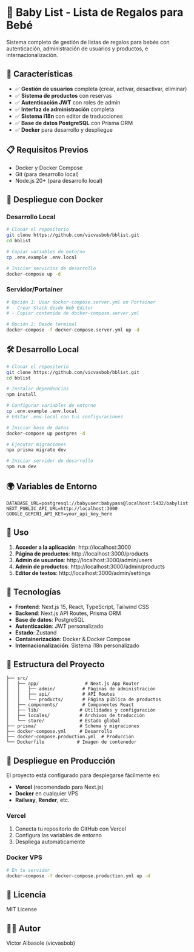 # 🍼 Baby List - Lista de Regalos para Bebé

Sistema completo de gestión de listas de regalos para bebés con autenticación, administración de usuarios y productos, e internacionalización.

## 🚀 Características

- ✅ **Gestión de usuarios** completa (crear, activar, desactivar, eliminar)
- ✅ **Sistema de productos** con reservas
- ✅ **Autenticación JWT** con roles de admin
- ✅ **Interfaz de administración** completa
- ✅ **Sistema i18n** con editor de traducciones
- ✅ **Base de datos PostgreSQL** con Prisma ORM
- ✅ **Docker** para desarrollo y despliegue

## 📋 Requisitos Previos

- Docker y Docker Compose
- Git (para desarrollo local)
- Node.js 20+ (para desarrollo local)

## 🐳 Despliegue con Docker

### Desarrollo Local
```bash
# Clonar el repositorio
git clone https://github.com/vicvasbob/bblist.git
cd bblist

# Copiar variables de entorno
cp .env.example .env.local

# Iniciar servicios de desarrollo
docker-compose up -d
```

### Servidor/Portainer
```bash
# Opción 1: Usar docker-compose.server.yml en Portainer
# - Crear Stack desde Web Editor
# - Copiar contenido de docker-compose.server.yml

# Opción 2: Desde terminal
docker-compose -f docker-compose.server.yml up -d
```

## 🛠️ Desarrollo Local

```bash
# Clonar el repositorio
git clone https://github.com/vicvasbob/bblist.git
cd bblist

# Instalar dependencias
npm install

# Configurar variables de entorno
cp .env.example .env.local
# Editar .env.local con tus configuraciones

# Iniciar base de datos
docker-compose up postgres -d

# Ejecutar migraciones
npx prisma migrate dev

# Iniciar servidor de desarrollo
npm run dev
```

## 🌍 Variables de Entorno

```env
DATABASE_URL=postgresql://babyuser:babypass@localhost:5432/babylist
NEXT_PUBLIC_API_URL=http://localhost:3000
GOOGLE_GEMINI_API_KEY=your_api_key_here
```

## 📖 Uso

1. **Acceder a la aplicación**: http://localhost:3000
2. **Página de productos**: http://localhost:3000/products
3. **Admin de usuarios**: http://localhost:3000/admin/users
4. **Admin de productos**: http://localhost:3000/admin/products
5. **Editor de textos**: http://localhost:3000/admin/settings

## 🔧 Tecnologías

- **Frontend**: Next.js 15, React, TypeScript, Tailwind CSS
- **Backend**: Next.js API Routes, Prisma ORM
- **Base de datos**: PostgreSQL
- **Autenticación**: JWT personalizado
- **Estado**: Zustand
- **Containerización**: Docker & Docker Compose
- **Internacionalización**: Sistema i18n personalizado

## 📁 Estructura del Proyecto

```
├── src/
│   ├── app/                 # Next.js App Router
│   │   ├── admin/          # Páginas de administración
│   │   ├── api/            # API Routes
│   │   └── products/       # Página pública de productos
│   ├── components/         # Componentes React
│   ├── lib/               # Utilidades y configuración
│   ├── locales/           # Archivos de traducción
│   └── store/             # Estado global
├── prisma/                # Schema y migraciones
├── docker-compose.yml     # Desarrollo
├── docker-compose.production.yml  # Producción
└── Dockerfile            # Imagen de contenedor
```

## 🚀 Despliegue en Producción

El proyecto está configurado para desplegarse fácilmente en:

- **Vercel** (recomendado para Next.js)
- **Docker** en cualquier VPS
- **Railway**, **Render**, etc.

### Vercel
1. Conecta tu repositorio de GitHub con Vercel
2. Configura las variables de entorno
3. Despliega automáticamente

### Docker VPS
```bash
# En tu servidor
docker-compose -f docker-compose.production.yml up -d
```

## 📝 Licencia

MIT License

## 👨‍💻 Autor

Victor Albasole (vicvasbob)
